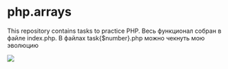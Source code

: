 # php.arrays
This repository contains tasks to practice PHP.
Весь функционал собран в файле index.php. В файлах task{$number}.php можно чекнуть мою эволюцию 

![](https://i0.wp.com/scrumtrek.ru/blog/wp-content/uploads/2021/07/Refactoring.png?fit=1250%2C700&ssl=1)
